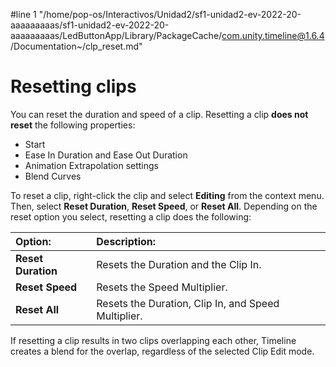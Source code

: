 #line 1 "/home/pop-os/Interactivos/Unidad2/sf1-unidad2-ev-2022-20-aaaaaaaaas/sf1-unidad2-ev-2022-20-aaaaaaaaas/LedButtonApp/Library/PackageCache/com.unity.timeline@1.6.4/Documentation~/clp_reset.md"
# Resetting clips

You can reset the duration and speed of a clip. Resetting a clip **does not reset** the following properties:

* Start
* Ease In Duration and Ease Out Duration
* Animation Extrapolation settings
* Blend Curves

To reset a clip, right-click the clip and select **Editing** from the context menu. Then, select **Reset Duration**, **Reset Speed**, or **Reset All**. Depending on the reset option you select, resetting a clip does the following:

|**Option:** |**Description:** |
|:---|:---|
|**Reset Duration**|Resets the Duration and the Clip In.|
|**Reset Speed**|Resets the Speed Multiplier.|
|**Reset All**|Resets the Duration, Clip In, and Speed Multiplier.|

If resetting a clip results in two clips overlapping each other, Timeline creates a blend for the overlap, regardless of the selected Clip Edit mode.
